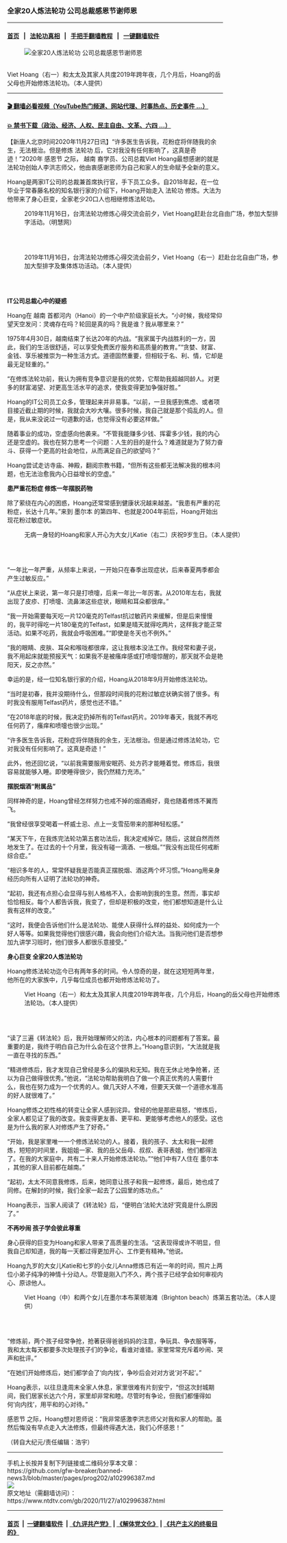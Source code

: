 ### 全家20人炼法轮功 公司总裁感恩节谢师恩
------------------------

#### [首页](https://github.com/gfw-breaker/banned-news3/blob/master/README.md) &nbsp;&nbsp;|&nbsp;&nbsp; [法轮功真相](https://github.com/begood0513/basic/blob/master/README.md)  &nbsp;&nbsp;|&nbsp;&nbsp; [手把手翻墙教程](https://github.com/gfw-breaker/guides/wiki)  &nbsp;&nbsp;|&nbsp;&nbsp; [一键翻墙软件](https://github.com/gfw-breaker/nogfw/blob/master/README.md)  



<div><div class="featured_image">
 <figure>
  <img alt="全家20人炼法轮功 公司总裁感恩节谢师恩" src="https://i.ntdtv.com/assets/uploads/2020/11/VietHoang-family-Melbourne-NY2020-3-800x450.jpg"/>
 </figure><br/>
 <span class="caption">
  Viet Hoang（右一）和太太及其家人共度2019年跨年夜，几个月后，Hoang的岳父母也开始修炼法轮功。（本人提供）
 </span>
</div>
</div><hr/>

#### [ 🎬  翻墙必看视频（YouTube热门频道、网站代理、时事热点、历史事件 ...）](https://github.com/gfw-breaker/links/blob/master/banned.md)

#### [ 💥  禁书下载（政治、经济、人权、民主自由、文革、六四 ...）](https://github.com/gfw-breaker/books/blob/master/README.md)

<div><div class="post_content" itemprop="articleBody">
 <p>
  【新唐人北京时间2020年11月27日讯】“许多医生告诉我，花粉症将伴随我的余生，无法根治。但是修炼
  <ok href="https://www.ntdtv.com/gb/法轮功.htm">
   法轮功
  </ok>
  后，它对我没有任何影响了，这真是奇迹！”2020年
  <ok href="https://www.ntdtv.com/gb/感恩节.htm">
   感恩节
  </ok>
  之际，
  <ok href="https://www.ntdtv.com/gb/越南.htm">
   越南
  </ok>
  裔学员、公司总裁Viet Hoang最想感谢的就是法轮功创始人李洪志师父，他由衷感谢恩师为自己和家人的生命赋予全新的意义。
 </p>
 <p>
  Hoang是两家IT公司的总裁兼首席执行官，手下员工众多。自2018年起，在一位毕业于常春藤名校的知名银行家的介绍下，Hoang开始走入
  <ok href="https://www.ntdtv.com/gb/法轮功.htm">
   法轮功
  </ok>
  修炼。大法为他带来了身心巨变，全家老少20口人也相继修炼法轮功。
 </p>
 <figure class="wp-caption alignnone" id="attachment_102996391" style="width: 600px">
  <img alt="" class="size-medium wp-image-102996391" src="https://i.ntdtv.com/assets/uploads/2020/11/Capture-3-1-600x401.jpg">
   <br/><figcaption class="wp-caption-text">
    2019年11月16日，台湾法轮功修炼心得交流会前夕，Viet Hoang赶赴台北自由广场，参加大型排字活动。（明慧网）
   </figcaption><br/>
  </img>
 </figure><br/>
 <figure class="wp-caption alignnone" id="attachment_102996396" style="width: 600px">
  <img alt="" class="size-medium wp-image-102996396" src="https://i.ntdtv.com/assets/uploads/2020/11/VietHoang-in-Taipei-2019-600x450.jpg">
   <br/><figcaption class="wp-caption-text">
    2019年11月16日，台湾法轮功修炼心得交流会前夕，Viet Hoang（右一）赶赴台北自由广场，参加大型排字及集体炼功活动。（本人提供）
   </figcaption><br/>
  </img>
 </figure><br/>
 <p>
  <strong>
   IT公司总裁心中的疑惑
  </strong>
 </p>
 <p>
  Hoang在
  <ok href="https://www.ntdtv.com/gb/越南.htm">
   越南
  </ok>
  首都河内（Hanoi）的一个中产阶级家庭长大。“小时候，我经常仰望天空发问：灵魂存在吗？轮回是真的吗？我是谁？我从哪里来？”
 </p>
 <p>
  1975年4月30日，越南结束了长达20年的内战。“我家属于内战胜利的一方，因此，我们的生活很舒适，可以享受免费医疗服务和高质量的教育。”“贪婪、财富、金钱、享乐被推崇为一种生活方式。道德固然重要，但相较于名、利、情，它却是最无足轻重的。”
 </p>
 <p>
  “在修炼法轮功前，我认为拥有竞争意识是我的优势，它帮助我超越同龄人。对更多的财富渴望、对更高生活水平的追求，使我变得更加争强好胜。”
 </p>
 <p>
  Hoang的IT公司员工众多，管理起来并非易事。“以前，一旦我感到焦虑、或者项目接近截止期的时候，我就会大吵大嚷。很多时候，我自己就是那个捣乱的人。但是，我从来没说过一句道歉的话，也觉得没有必要这样做。”
 </p>
 <p>
  随着事业的成功，空虚感向他袭来。“不管我能赚多少钱、挥霍多少钱，我的内心还是空虚的。我也在努力思考一个问题：人生的目的是什么？难道就是为了努力奋斗、获得一个更高的社会地位，从而满足自己的欲望吗？”
 </p>
 <p>
  Hoang尝试走访寺庙、神殿，翻阅宗教书籍，“但所有这些都无法解决我的根本问题，也无法治愈我内心日益增长的空虚。”
 </p>
 <p>
  <strong>
   患严重花粉症 修炼一年摆脱药物
  </strong>
 </p>
 <p>
  除了萦绕在内心的困惑，Hoang还常常感到健康状况越来越差。“我患有严重的花粉症，长达十几年。”来到
  <ok href="https://www.ntdtv.com/gb/墨尔本.htm">
   墨尔本
  </ok>
  的第四年、也就是2004年前后，Hoang开始出现花粉过敏症状。
 </p>
 <figure class="wp-caption alignnone" id="attachment_102996393" style="width: 600px">
  <img alt="" class="size-medium wp-image-102996393" src="https://i.ntdtv.com/assets/uploads/2020/11/VietHoang-Anna-birthday-2020-600x450.jpg"/>
  <br/><figcaption class="wp-caption-text">
   无病一身轻的Hoang和家人开心为大女儿Katie（右二）庆祝9岁生日。（本人提供）
  </figcaption><br/>
 </figure><br/>
 <p>
  “一年比一年严重，从频率上来说，一开始只在春季出现症状，后来春夏两季都会产生过敏反应。”
 </p>
 <p>
  “从症状上来说，第一年只是打喷嚏，后来一年比一年厉害。从2010年左右，我就出现了皮疹、打喷嚏、流鼻涕这些症状，眼睛和耳朵都很痒。”
 </p>
 <p>
  “我一开始需要每天吃一片120毫克的Telfast抗过敏药片来缓解，但是后来慢慢的，我平时得吃一片180毫克的Telfast，如果是晴天就得吃两片，这样我才能正常活动。如果不吃药，我就会呼吸困难。”“即使是冬天也不例外。”
 </p>
 <p>
  “我的眼睛、皮肤、耳朵和喉咙都很痒，这让我根本没法工作。我经常和妻子说，我不用起床就能预报天气：如果我不是被瘙痒感或打喷嚏惊醒的，那天就不会是艳阳天，反之亦然。”
 </p>
 <p>
  幸运的是，经一位知名银行家的介绍，Hoang从2018年9月开始修炼法轮功。
 </p>
 <p>
  “当时是初春，我并没期待什么，但那段时间我的花粉过敏症状确实弱了很多。有时我没有服用Telfast药片，感觉也还不错。”
 </p>
 <p>
  “在2018年底的时候，我决定扔掉所有的Telfast药片。2019年春天，我就不再吃任何药了，瘙痒和喷嚏也很少出现。”
 </p>
 <p>
  “许多医生告诉我，花粉症将伴随我的余生，无法根治。但是通过修炼法轮功，它对我没有任何影响了。这真是奇迹！”
 </p>
 <p>
  此外，他还回忆说，“以前我需要服用安眠药、处方药才能睡着觉。修炼后，我很容易就能够入睡。即使睡得很少，我仍然精力充沛。”
 </p>
 <p>
  <strong>
   摆脱烟酒“附属品”
  </strong>
 </p>
 <p>
  同样神奇的是，Hoang曾经怎样努力也戒不掉的烟酒瘾好，竟也随着修炼不翼而飞。
 </p>
 <p>
  “我曾经很享受喝着一杯威士忌、点上一支雪茄带来的那种轻松感。”
 </p>
 <p>
  “某天下午，在我炼完法轮功第五套功法后，我决定戒掉它。随后，这就自然而然地发生了。在过去的十个月里，我没有碰一滴酒、一根烟。”“我没有出现任何戒断综合症。”
 </p>
 <p>
  “相识多年的人，常常怀疑我是否能真正摆脱烟、酒这两个坏习惯。”Hoang用亲身经历向所有人证明了法轮功的神奇。
 </p>
 <p>
  “起初，我还有点担心会显得与别人格格不入，会影响到我的生意。然而，事实却恰恰相反。每个人都告诉我，我变了，但却是积极的改变，他们都想知道是什么让我有这样的改变。”
 </p>
 <p>
  “这时，我便会告诉他们什么是法轮功、能使人获得什么样的益处、如何成为一个好人等等。如果我觉得他们很感兴趣，我会向他们介绍大法。当我问他们是否想参加九讲学习班时，他们很多人都很乐意接受。”
 </p>
 <p>
  <strong>
   身心巨变 全家20人炼法轮功
  </strong>
 </p>
 <p>
  Hoang修炼法轮功迄今已有两年多的时间。令人惊奇的是，就在这短短两年里，他所在的大家族中，几乎每位成员也都开始修炼法轮功了。
 </p>
 <figure class="wp-caption alignnone" id="attachment_102996395" style="width: 600px">
  <img alt="" class="size-medium wp-image-102996395" src="https://i.ntdtv.com/assets/uploads/2020/11/VietHoang-family-Melbourne-NY2020-600x450.jpg"/>
  <br/><figcaption class="wp-caption-text">
   Viet Hoang（右一）和太太及其家人共度2019年跨年夜，几个月后，Hoang的岳父母也开始修炼法轮功。（本人提供）
  </figcaption><br/>
 </figure><br/>
 <p>
  “读了三遍《转法轮》后，我开始理解师父的法，内心根本的问题都有了答案。最重要的是，我终于明白自己为什么会在这个世界上。”Hoang意识到，“大法就是我一直在寻找的东西。”
 </p>
 <p>
  “精进修炼后，我才发现自己曾经是多么的偏执和无知。我在无休止地争抢著，还以为自己做得很优秀。”他说，“法轮功帮助我明白了做一个真正优秀的人需要什么，我也在努力成为一个优秀的人。做几天好人不难，但要天天做一个道德水准高的好人就很难了。”
 </p>
 <p>
  Hoang修炼之初性格的转变让全家人感到诧异。曾经的他是那麽易怒，“修炼后，全家人都见证了我的改变。我变得更友善、更平和、更能够考虑他人的感受。这也是为什么我的家人对修炼产生了好奇。”
 </p>
 <p>
  “开始，我是家里唯一一个修炼法轮功的人。接着，我的孩子、太太和我一起修炼，短短的时间里，我姐姐一家、我的岳父岳母、叔叔、表哥表姐，他们都得法了。在我的大家庭中，共有二十来人开始修炼法轮功。”“他们中有7人住在
  <ok href="https://www.ntdtv.com/gb/墨尔本.htm">
   墨尔本
  </ok>
  ，其他的家人目前都在越南。”
 </p>
 <p>
  “起初，太太不同意我修炼，后来，她同意让孩子和我一起修炼，最后，她也成了同修。在解封的时候，我们全家一起去了公园里的炼功点。”
 </p>
 <p>
  Hoang表示，当家人阅读了《转法轮》后，“便明白‘法轮大法好’究竟是什么原因了。”
 </p>
 <p>
  <strong>
   不再吵闹 孩子学会彼此尊重
  </strong>
 </p>
 <p>
  身心获得的巨变为Hoang和家人带来了高质量的生活。“这表现得或许不明显，但我自己却知道，我的每一天都过得更加开心、工作更有精神。”他说。
 </p>
 <p>
  Hoang九岁的大女儿Katie和七岁的小女儿Anna修炼已有近一年的时间，照片上两位小弟子纯净的神情十分动人。尽管是刚入门不久，两个孩子已经学会如何审视内心、原谅他人。
 </p>
 <figure class="wp-caption alignnone" id="attachment_102996392" style="width: 600px">
  <img alt="" class="size-medium wp-image-102996392" src="https://i.ntdtv.com/assets/uploads/2020/11/IMG_0658-600x480.jpg"/>
  <br/><figcaption class="wp-caption-text">
   Viet Hoang（中）和两个女儿在墨尔本布莱顿海滩（Brighton beach）炼第五套功法。（本人提供）
  </figcaption><br/>
 </figure><br/>
 <p>
  “修炼前，两个孩子经常争抢，抢著获得爸爸妈妈的注意，争玩具、争衣服等等，我和太太每天都要多次处理孩子们的争论，看谁对谁错。家里常常充斥着吵闹、哭声和批评。”
 </p>
 <p>
  “在她们开始修炼后，她们都学会了‘向内找’，争吵后会对对方说‘对不起’。”
 </p>
 <p>
  Hoang表示，以往旦逢周末全家人休息，家里很难有片刻安宁，“但这次封城期间，我们居家长达六个月，家里却非常和睦。尽管时有争论，但我们都懂得如何‘向内找’，用平和的心对待。”
 </p>
 <p>
  <ok href="https://www.ntdtv.com/gb/感恩节.htm">
   感恩节
  </ok>
  之际，Hoang想对恩师说：“我非常感激李洪志师父对我和家人的帮助。虽然后悔没有早点走入大法修炼，但最终得遇大法，我们心怀感恩！”
 </p>
 <p>
  （转自大纪元/责任编辑：浩宇）
 </p>
 <div class="single_ad">
 </div>
</div>
</div>
<hr/>
手机上长按并复制下列链接或二维码分享本文章：<br/>
https://github.com/gfw-breaker/banned-news3/blob/master/pages/prog202/a102996387.md <br/>
<a href='https://github.com/gfw-breaker/banned-news3/blob/master/pages/prog202/a102996387.md'><img src='https://github.com/gfw-breaker/banned-news3/blob/master/pages/prog202/a102996387.md.png'/></a> <br/>
原文地址（需翻墙访问）：https://www.ntdtv.com/gb/2020/11/27/a102996387.html


------------------------
#### [首页](https://github.com/gfw-breaker/banned-news3/blob/master/README.md) &nbsp;|&nbsp; [一键翻墙软件](https://github.com/gfw-breaker/nogfw/blob/master/README.md) &nbsp;| [《九评共产党》](https://github.com/gfw-breaker/9ping.md/blob/master/README.md#九评之一评共产党是什么) | [《解体党文化》](https://github.com/gfw-breaker/jtdwh.md/blob/master/README.md) | [《共产主义的终极目的》](https://github.com/gfw-breaker/gczydzjmd.md/blob/master/README.md)


<img src='http://gfw-breaker.win/banned-news3/pages/prog202/a102996387.md' width='0px' height='0px'/>
